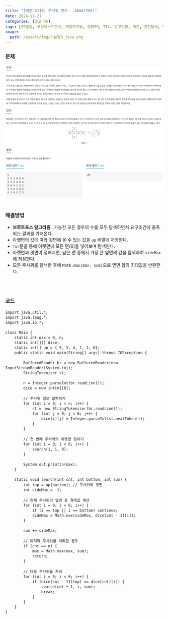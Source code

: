 ```yaml
---
title: "[백준 2116] 주사위 쌓기 - JAVA(자바)"
date: 2024-11-21
categories: [알고리즘]
tags: [99클럽, 코딩테스트준비, 개발자취업, 항해99, TIL, 알고리즘, 백준, 완전탐색, 브루트포스]
image:
  path: /assets/img/기본형3_java.png
---
```


### 문제
![img](/assets/img/algorithm/백준2116.png)
<br /><br />

### 해결방법
- **브루트포스 알고리즘** : 가능한 모든 경우의 수를 모두 탐색하면서 요구조건에 충족되는 결과를 가져온다.
- 아랫면의 값에 따라 윗면에 올 수 있는 값을 `up` 배열에 저장한다.
- `for`문을 통해 아랫면에 모든 면(6)을 넣어보며 탐색한다.
- 아랫면과 윗면이 정해지면, 남은 면 중에서 가장 큰 옆면의 값을 탐색하여 `sideMax`에 저장한다.
- 모든 주사위를 탐색한 후에 `Math.max(max, sum)`으로 옆면 합의 최대값을 반환한다.

<br /><br />

### 코드
```
import java.util.*;
import java.lang.*;
import java.io.*;

class Main {
    static int max = 0, n;
    static int[][] dice;
    static int[] up = { 5, 3, 4, 1, 2, 0};
    public static void main(String[] args) throws IOException {

        BufferedReader br = new BufferedReader(new InputStreamReader(System.in));
        StringTokenizer st;

        n = Integer.parseInt(br.readLine());
        dice = new int[n][6];

        // 주사위 정보 입력하기
        for (int i = 0; i < n; i++) {
            st = new StringTokenizer(br.readLine());
            for (int j = 0; j < 6; j++) {
                dice[i][j] = Integer.parseInt(st.nextToken());
            }
        }

        // 첫 번째 주사위의 아랫면 정하기
        for (int i = 0; i < 6; i++) {
            search(1, i, 0);
        }

        System.out.println(max);
    }

    static void search(int cnt, int bottom, int sum) {
        int top = up[bottom]; // 주사위의 윗면
        int sideMax = -1;

        // 현재 주사위의 옆면 중 최대값 계산
        for (int i = 0; i < 6; i++) {
            if (i == top || i == bottom) continue;
            sideMax = Math.max(sideMax, dice[cnt - 1][i]);
        }

        sum += sideMax;

        // 마지막 주사위를 처리한 경우
        if (cnt == n) {
            max = Math.max(max, sum);
            return;
        }

        // 다음 주사위를 처리
        for (int i = 0; i < 6; i++) {
            if (dice[cnt - 1][top] == dice[cnt][i]) {
                search(cnt + 1, i, sum);
                break;
            }
        }
    }
}
```
 
